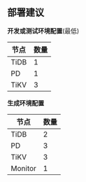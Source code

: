 ## 部署建议

**开发或测试环境配置**(最低)

| 节点 | 数量 |
|---------|---------|
| TiDB | 1 |
| PD | 1 |
| TiKV | 3 |



**生成环境配置**

| 节点 | 数量 |
|---------|---------|
| TiDB | 2 |
| PD | 3 |
| TiKV | 3 |
| Monitor | 1 |